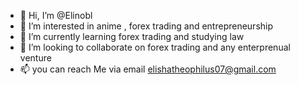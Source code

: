 - 👋 Hi, I’m @Elinobl
- 👀 I’m interested in anime , forex trading and entrepreneurship 
- 🌱 I’m currently learning forex trading and studying law
- 💞️ I’m looking to collaborate on forex trading and any enterprenual venture 
- 📫 you can reach Me via email elishatheophilus07@gmail.com 

<!---
Elinobl/Elinobl is a ✨ special ✨ repository because its `README.md` (this file) appears on your GitHub profile.
You can click the Preview link to take a look at your changes.
--->
